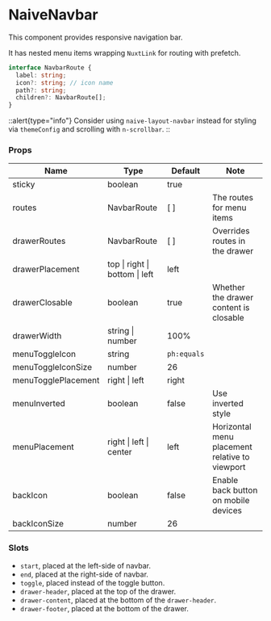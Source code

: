 # NaiveNavbar

This component provides responsive navigation bar.

It has nested menu items wrapping `NuxtLink` for routing with prefetch.

```ts
interface NavbarRoute {
  label: string;
  icon?: string; // icon name
  path?: string;
  children?: NavbarRoute[];
}
```

::alert{type="info"}
Consider using `naive-layout-navbar` instead for styling via `themeConfig` and scrolling with `n-scrollbar`.
::

### Props

| **Name**            | **Type**                       | **Default** | **Note**                                       |
| ------------------- | ------------------------------ | ----------- | ---------------------------------------------- |
| sticky              | boolean                        | true        |                                                |
| routes              | NavbarRoute                    | \[ ]        | The routes for menu items                      |
| drawerRoutes        | NavbarRoute                    | \[ ]        | Overrides routes in the drawer                 |
| drawerPlacement     | top \| right \| bottom \| left | left        |                                                |
| drawerClosable      | boolean                        | true        | Whether the drawer content is closable         |
| drawerWidth         | string \| number               | 100%        |                                                |
| menuToggleIcon      | string                         | `ph:equals` |                                                |
| menuToggleIconSize  | number                         | 26          |                                                |
| menuTogglePlacement | right \| left                  | right       |                                                |
| menuInverted        | boolean                        | false       | Use inverted style                             |
| menuPlacement       | right \| left \| center        | left        | Horizontal menu placement relative to viewport |
| backIcon            | boolean                        | false       | Enable back button on mobile devices           |
| backIconSize        | number                         | 26          |                                                |

### Slots

- `start`, placed at the left-side of navbar.
- `end`, placed at the right-side of navbar.
- `toggle`, placed instead of the toggle button.
- `drawer-header`, placed at the top of the drawer.
- `drawer-content`, placed at the bottom of the `drawer-header`.
- `drawer-footer`, placed at the bottom of the drawer.
